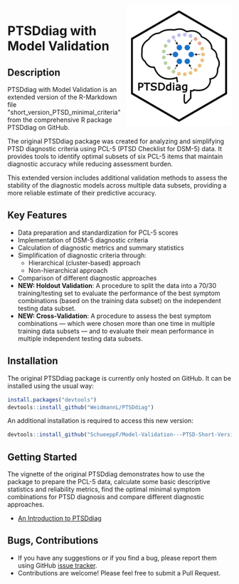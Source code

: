 <img src="man/figures/logo.png" align="right" height="250" style="background: white; padding: 10px;" alt="PTSDdiag logo" />

# PTSDdiag with Model Validation

<!-- badges: start -->
<!-- badges: end -->

## Description

PTSDdiag with Model Validation is an extended version of the
R-Markdown file "short_version_PTSD_minimal_criteria" from the
comprehensive R package PTSDdiag on GitHub.

The original PTSDdiag package was created for analyzing and simplifying
PTSD diagnostic criteria using PCL-5 (PTSD Checklist for DSM-5) data. It
provides tools to identify optimal subsets of six PCL-5 items that maintain
diagnostic accuracy while reducing assessment burden.

This extended version includes additional validation methods to assess the
stability of the diagnostic models across multiple data subsets, providing
a more reliable estimate of their predictive accuracy.

## **Key Features**

- Data preparation and standardization for PCL-5 scores
- Implementation of DSM-5 diagnostic criteria
- Calculation of diagnostic metrics and summary statistics
- Simplification of diagnostic criteria through:
  - Hierarchical (cluster-based) approach
  - Non-hierarchical approach
- Comparison of different diagnostic approaches
- **NEW: Holdout Validation**: A procedure to split the data into a 70/30 training/testing set to evaluate the performance of the best symptom combinations (based on the training data subset) on the independent testing data subset.
- **NEW: Cross-Validation**: A procedure to assess the best symptom combinations — which were chosen more than one time in multiple training data subsets — and to evaluate their mean performance in multiple independent testing data subsets.

## Installation

The original PTSDdiag package is currently only hosted on GitHub. It can be installed
using the usual way:

``` r
install.packages("devtools")
devtools::install_github("WeidmannL/PTSDdiag")
```

An additional installation is required to access this new version:

``` r
devtools::install_github("SchueeppF/Model-Validation---PTSD-Short-Version")
```

## Getting Started

The vignette of the original PTSDdiag demonstrates how to use the
package to prepare the PCL-5 data, calculate some basic descriptive
statistics and reliability metrics, find the optimal minimal symptom
combinations for PTSD diagnosis and compare different diagnostic approaches.

- [An Introduction to PTSDdiag](https://osf.io/73bgx)

## Bugs, Contributions

- If you have any suggestions or if you find a bug, please report them
  using GitHub [issue
  tracker](https:://github.com/SchueeppF/Model-Validation---PTSD-Short-Version/issues).
- Contributions are welcome! Please feel free to submit a Pull Request.
